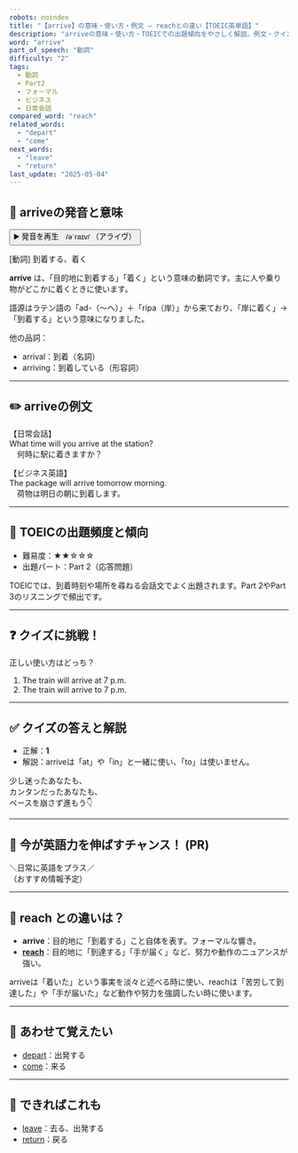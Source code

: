 ```yaml
---
robots: noindex
title: "【arrive】の意味・使い方・例文 ― reachとの違い【TOEIC英単語】"
description: "arriveの意味・使い方・TOEICでの出題傾向をやさしく解説。例文・クイズ付きでreachとの違いもわかりやすく学べます。"
word: "arrive"
part_of_speech: "動詞"
difficulty: "2"
tags:
  - 動詞
  - Part2
  - フォーマル
  - ビジネス
  - 日常会話
compared_word: "reach"
related_words:
  - "depart"
  - "come"
next_words:
  - "leave"
  - "return"
last_update: "2025-05-04"
---
```


## 🔰 arriveの発音と意味

<button class="play-audio" onclick="playTTS('arrive')">
  <span class="play-audio-main">
    ▶️ 発音を再生　/əˈraɪv/
  </span>
  <span class="play-audio-sub">
    （アライヴ）
  </span>
</button>

[動詞] 到着する、着く

**arrive** は、「目的地に到着する」「着く」という意味の動詞です。主に人や乗り物がどこかに着くときに使います。

語源はラテン語の「ad-（～へ）」＋「ripa（岸）」から来ており、「岸に着く」→「到着する」という意味になりました。

他の品詞：  
- arrival：到着（名詞）
- arriving：到着している（形容詞）

---

## ✏️ arriveの例文

【日常会話】  
What time will you arrive at the station?  
　何時に駅に着きますか？

【ビジネス英語】  
The package will arrive tomorrow morning.  
　荷物は明日の朝に到着します。

---

## 🎯 TOEICの出題頻度と傾向

- 難易度：★★☆☆☆
- 出題パート：Part 2（応答問題）

TOEICでは、到着時刻や場所を尋ねる会話文でよく出題されます。Part 2やPart 3のリスニングで頻出です。

---

## ❓ クイズに挑戦！

正しい使い方はどっち？

1. The train will arrive at 7 p.m.  
2. The train will arrive to 7 p.m.

---

## ✅ クイズの答えと解説

- 正解：**1**
- 解説：arriveは「at」や「in」と一緒に使い、「to」は使いません。

少し迷ったあなたも、  
カンタンだったあなたも、  
ペースを崩さず進もう👇️

---

## 🚀 今が英語力を伸ばすチャンス！ (PR)

<div class="info-center">
＼日常に英語をプラス／<br>  
（おすすめ情報予定）
</div>

---

## 🤔  reach との違いは？

- **arrive**：目的地に「到着する」こと自体を表す。フォーマルな響き。
- **[reach](/word/reach/)**：目的地に「到達する」「手が届く」など、努力や動作のニュアンスが強い。

arriveは「着いた」という事実を淡々と述べる時に使い、reachは「苦労して到達した」や「手が届いた」など動作や努力を強調したい時に使います。

---

## 🧩 あわせて覚えたい

- [depart](/word/depart/)：出発する
- [come](/word/come/)：来る

---

## 📖 できればこれも

- [leave](/word/leave/)：去る、出発する
- [return](/word/return/)：戻る

<!-- cvid: aid18_bid23 -->
